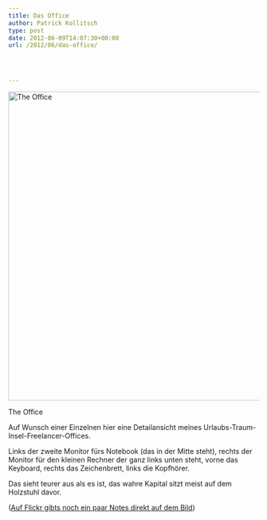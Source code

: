 ```yaml
---
title: Das Office
author: Patrick Kollitsch
type: post
date: 2012-06-09T14:07:30+00:00
url: /2012/06/das-office/




---
```

<div class="media photo image">
  <a href="http://www.flickr.com/photos/schreibblogade/7356466416/" title="The Office"><img src="//farm8.staticflickr.com/7219/7356466416_a39ea04ba2_z.jpg" width="620" alt="The Office" /></a></p> 
  
  <p>
    The Office
  </p>
</div>

Auf Wunsch einer Einzelnen hier eine Detailansicht meines Urlaubs-Traum-Insel-Freelancer-Offices. 

Links der zweite Monitor f&uuml;rs Notebook (das in der Mitte steht), rechts der Monitor f&uuml;r den kleinen Rechner der ganz links unten steht, vorne das Keyboard, rechts das Zeichenbrett, links die Kopfh&ouml;rer. 

Das sieht teurer aus als es ist, das wahre Kapital sitzt meist auf dem Holzstuhl davor.

([Auf Flickr gibts noch ein paar Notes direkt auf dem Bild][1])

 [1]: http://www.flickr.com/photos/schreibblogade/7356466416/